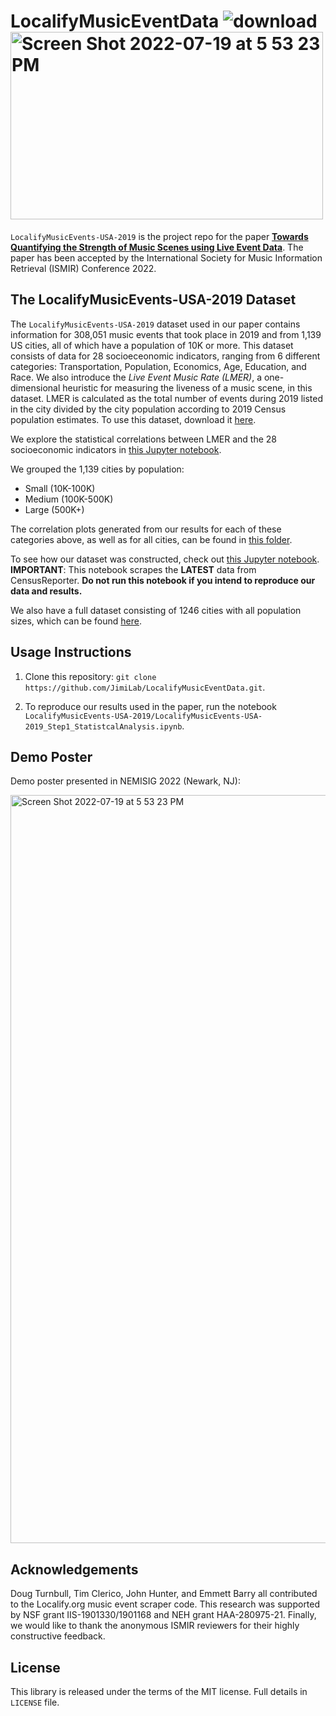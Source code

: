 # LocalifyMusicEventData ![download]()<img width="500" height="300" alt="Screen Shot 2022-07-19 at 5 53 23 PM" src="[https://user-images.githubusercontent.com/19521672/179855100-a532e248-3af1-4fd3-bc7a-a90b04b26783.png](https://user-images.githubusercontent.com/19521672/179861720-2f1b089b-fa76-4564-8c6e-a4609e72f3db.png)">


```LocalifyMusicEvents-USA-2019``` is the project repo for the paper [**Towards Quantifying the Strength of Music Scenes using Live Event Data**](https://drive.google.com/file/d/18UTmw81ZC8x4O-ZRC5MFIMVO32Dk0CAV/view?usp=sharing). The paper has been accepted by the International Society for Music Information Retrieval (ISMIR) Conference 2022. 

## The LocalifyMusicEvents-USA-2019 Dataset

The ```LocalifyMusicEvents-USA-2019``` dataset used in our paper contains information for 308,051 music events that took place in 2019 and from 1,139 US cities, all of which have a population of 10K or more. This dataset consists of data for 28 socioeceonomic indicators, ranging from 6 different categories: Transportation, Population, Economics, Age, Education, and Race. We also introduce the _Live Event Music Rate (LMER)_, a one-dimensional heuristic for measuring the liveness of a music scene, in this dataset. LMER is calculated as the total number of events during 2019 listed in the city divided by the city population according to 2019 Census population estimates. To use this dataset, download it [here](https://github.com/JimiLab/LocalifyMusicEventData/blob/main/LocalifyMusicEvents-USA-2019/data/LocalifyMusicEvents-USA-2019_paper.csv).

We explore the statistical correlations between LMER and the 28 socioeconomic indicators in [this Jupyter notebook](https://github.com/JimiLab/LocalifyMusicEventData/blob/main/LocalifyMusicEvents-USA-2019/LocalifyMusicEvents-USA-2019_Step1_StatistcalAnalysis.ipynb). 

We grouped the 1,139 cities by population: 
- Small (10K-100K)
- Medium (100K-500K)
- Large (500K+)

The correlation plots generated from our results for each of these categories above, as well as for all cities, can be found in [this folder](https://github.com/JimiLab/LocalifyMusicEventData/tree/main/LocalifyMusicEvents-USA-2019/figures).

To see how our dataset was constructed, check out [this Jupyter notebook](https://github.com/JimiLab/LocalifyMusicEventData/blob/main/LocalifyMusicEvents-USA-2019/LocalifyMusicEvents-USA-2019_Step0_DataCreation.ipynb). **IMPORTANT**: This notebook scrapes the **LATEST** data from CensusReporter. **Do not run this notebook if you intend to reproduce our data and results.**

We also have a full dataset consisting of 1246 cities with all population sizes, which can be found [here](https://github.com/JimiLab/LocalifyMusicEventData/blob/main/LocalifyMusicEvents-USA-2019/data/LocalifyMusicEvents-USA-2019_full.csv).

## Usage Instructions

1) Clone this repository: ```git clone https://github.com/JimiLab/LocalifyMusicEventData.git```. 

2) To reproduce our results used in the paper, run the notebook ```LocalifyMusicEvents-USA-2019/LocalifyMusicEvents-USA-2019_Step1_StatistcalAnalysis.ipynb```.

## Demo Poster

Demo poster presented in NEMISIG 2022 (Newark, NJ):

<img width="1197" alt="Screen Shot 2022-07-19 at 5 53 23 PM" src="https://user-images.githubusercontent.com/19521672/179855100-a532e248-3af1-4fd3-bc7a-a90b04b26783.png">

## Acknowledgements

Doug Turnbull, Tim Clerico, John Hunter, and Emmett Barry all contributed to the Localify.org music event scraper code. This research was supported by NSF grant IIS-1901330/1901168 and NEH grant HAA-280975-21. Finally, we would like to thank the anonymous ISMIR reviewers for their highly constructive feedback.

## License
This library is released under the terms of the MIT license. Full details in ```LICENSE``` file.
